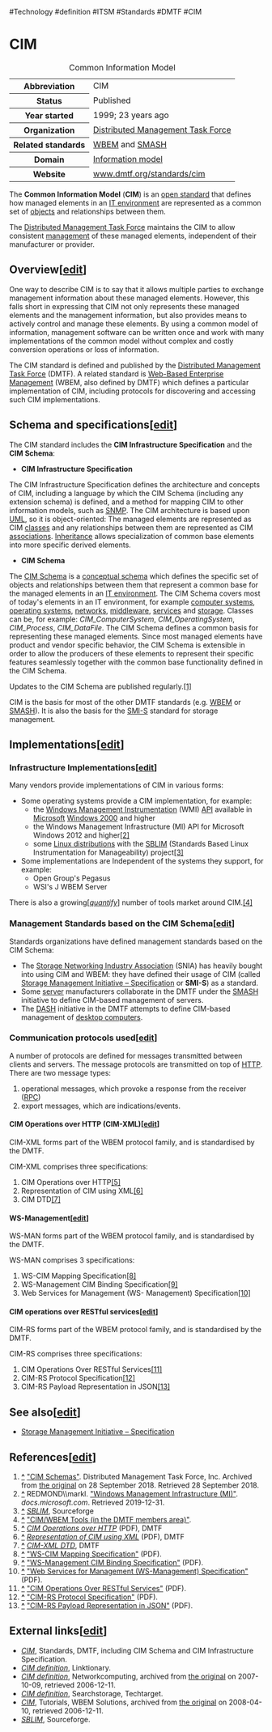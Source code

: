 #Technology #definition #ITSM #Standards #DMTF #CIM

# CIM
<table><caption>Common Information Model</caption><tbody><tr><th scope="row">Abbreviation</th><td>CIM</td></tr><tr><th scope="row">Status</th><td>Published</td></tr><tr><th scope="row">Year started</th><td>1999<span>; 23&nbsp;years ago</span></td></tr><tr><th scope="row">Organization</th><td><a href="https://en.wikipedia.org/wiki/Distributed_Management_Task_Force" title="Distributed Management Task Force">Distributed Management Task Force</a></td></tr><tr><th scope="row">Related standards</th><td><a href="https://en.wikipedia.org/wiki/Web-Based_Enterprise_Management" title="Web-Based Enterprise Management">WBEM</a> and <a href="https://en.wikipedia.org/wiki/Systems_Management_Architecture_for_Server_Hardware" title="Systems Management Architecture for Server Hardware">SMASH</a></td></tr><tr><th scope="row">Domain</th><td><a href="https://en.wikipedia.org/wiki/Information_model" title="Information model">Information model</a></td></tr><tr><th scope="row">Website</th><td><span><a rel="nofollow" href="http://www.dmtf.org/standards/cim">www<wbr>.dmtf<wbr>.org<wbr>/standards<wbr>/cim</a></span></td></tr></tbody></table>

The **Common Information Model** (**CIM**) is an [open standard](https://en.wikipedia.org/wiki/Open_standard "Open standard") that defines how managed elements in an [IT environment](https://en.wikipedia.org/wiki/Information_technology "Information technology") are represented as a common set of [objects](https://en.wikipedia.org/wiki/Object_(computer_science) "Object (computer science)") and relationships between them.

The [Distributed Management Task Force](https://en.wikipedia.org/wiki/Distributed_Management_Task_Force "Distributed Management Task Force") maintains the CIM to allow consistent [management](https://en.wikipedia.org/wiki/Systems_management "Systems management") of these managed elements, independent of their manufacturer or provider.

## Overview\[[edit](https://en.wikipedia.org/w/index.php?title=Common_Information_Model_(computing)&action=edit&section=1 "Edit section: Overview")\]

One way to describe CIM is to say that it allows multiple parties to exchange management information about these managed elements. However, this falls short in expressing that CIM not only represents these managed elements and the management information, but also provides means to actively control and manage these elements. By using a common model of information, management software can be written once and work with many implementations of the common model without complex and costly conversion operations or loss of information.

The CIM standard is defined and published by the [Distributed Management Task Force](https://en.wikipedia.org/wiki/Distributed_Management_Task_Force "Distributed Management Task Force") (DMTF). A related standard is [Web-Based Enterprise Management](https://en.wikipedia.org/wiki/Web-Based_Enterprise_Management "Web-Based Enterprise Management") (WBEM, also defined by DMTF) which defines a particular implementation of CIM, including protocols for discovering and accessing such CIM implementations.

## Schema and specifications\[[edit](https://en.wikipedia.org/w/index.php?title=Common_Information_Model_(computing)&action=edit&section=2 "Edit section: Schema and specifications")\]

The CIM standard includes the **CIM Infrastructure Specification** and the **CIM Schema**:

-   **CIM Infrastructure Specification**

The CIM Infrastructure Specification defines the architecture and concepts of CIM, including a language by which the CIM Schema (including any extension schema) is defined, and a method for mapping CIM to other information models, such as [SNMP](https://en.wikipedia.org/wiki/Simple_Network_Management_Protocol "Simple Network Management Protocol"). The CIM architecture is based upon [UML](https://en.wikipedia.org/wiki/Unified_Modeling_Language "Unified Modeling Language"), so it is object-oriented: The managed elements are represented as CIM [classes](https://en.wikipedia.org/wiki/Class_(computer_science) "Class (computer science)") and any relationships between them are represented as CIM [associations](https://en.wikipedia.org/wiki/Association_(object-oriented_programming) "Association (object-oriented programming)"). [Inheritance](https://en.wikipedia.org/wiki/Inheritance_(computer_science) "Inheritance (computer science)") allows specialization of common base elements into more specific derived elements.

-   **CIM Schema**

The [CIM Schema](https://en.wikipedia.org/wiki/CIM_Schema "CIM Schema") is a [conceptual schema](https://en.wikipedia.org/wiki/Conceptual_schema "Conceptual schema") which defines the specific set of objects and relationships between them that represent a common base for the managed elements in an [IT environment](https://en.wikipedia.org/wiki/Information_technology "Information technology"). The CIM Schema covers most of today's elements in an IT environment, for example [computer systems](https://en.wikipedia.org/wiki/Computer_system "Computer system"), [operating systems](https://en.wikipedia.org/wiki/Operating_system "Operating system"), [networks](https://en.wikipedia.org/wiki/Computer_network "Computer network"), [middleware](https://en.wikipedia.org/wiki/Middleware "Middleware"), [services](https://en.wikipedia.org/wiki/Daemon_(computer_software) "Daemon (computer software)") and [storage](https://en.wikipedia.org/wiki/Computer_storage "Computer storage"). Classes can be, for example: _CIM\_ComputerSystem_, _CIM\_OperatingSystem_, _CIM\_Process_, _CIM\_DataFile_. The CIM Schema defines a common basis for representing these managed elements. Since most managed elements have product and vendor specific behavior, the CIM Schema is extensible in order to allow the producers of these elements to represent their specific features seamlessly together with the common base functionality defined in the CIM Schema.

Updates to the CIM Schema are published regularly.[\[1\]](https://en.wikipedia.org/wiki/Common_Information_Model_(computing)#cite_note-1)

CIM is the basis for most of the other DMTF standards (e.g. [WBEM](https://en.wikipedia.org/wiki/Web-Based_Enterprise_Management "Web-Based Enterprise Management") or [SMASH](https://en.wikipedia.org/wiki/Systems_Management_Architecture_for_Server_Hardware "Systems Management Architecture for Server Hardware")). It is also the basis for the [SMI-S](https://en.wikipedia.org/wiki/Storage_Management_Initiative_-_Specification "Storage Management Initiative - Specification") standard for storage management.

## Implementations\[[edit](https://en.wikipedia.org/w/index.php?title=Common_Information_Model_(computing)&action=edit&section=3 "Edit section: Implementations")\]

### Infrastructure Implementations\[[edit](https://en.wikipedia.org/w/index.php?title=Common_Information_Model_(computing)&action=edit&section=4 "Edit section: Infrastructure Implementations")\]

Many vendors provide implementations of CIM in various forms:

-   Some operating systems provide a CIM implementation, for example:
    -   the [Windows Management Instrumentation](https://en.wikipedia.org/wiki/Windows_Management_Instrumentation "Windows Management Instrumentation") (WMI) [API](https://en.wikipedia.org/wiki/Application_programming_interface "Application programming interface") available in [Microsoft](https://en.wikipedia.org/wiki/Microsoft "Microsoft") [Windows 2000](https://en.wikipedia.org/wiki/Windows_2000 "Windows 2000") and higher
    -   the Windows Management Infrastructure (MI) API for Microsoft Windows 2012 and higher[\[2\]](https://en.wikipedia.org/wiki/Common_Information_Model_(computing)#cite_note-2)
    -   some [Linux distributions](https://en.wikipedia.org/wiki/Linux_distribution "Linux distribution") with the [SBLIM](https://en.wikipedia.org/w/index.php?title=SBLIM&action=edit&redlink=1 "SBLIM (page does not exist)") (Standards Based Linux Instrumentation for Manageability) project[\[3\]](https://en.wikipedia.org/wiki/Common_Information_Model_(computing)#cite_note-3)
-   Some implementations are Independent of the systems they support, for example:
    -   Open Group's Pegasus
    -   WSI's J WBEM Server

There is also a growing\[_[quantify](https://en.wikipedia.org/wiki/Wikipedia:Manual_of_Style/Dates_and_numbers "Wikipedia:Manual of Style/Dates and numbers")_\] number of tools market around CIM.[\[4\]](https://en.wikipedia.org/wiki/Common_Information_Model_(computing)#cite_note-4)

### Management Standards based on the CIM Schema\[[edit](https://en.wikipedia.org/w/index.php?title=Common_Information_Model_(computing)&action=edit&section=5 "Edit section: Management Standards based on the CIM Schema")\]

Standards organizations have defined management standards based on the CIM Schema:

-   The [Storage Networking Industry Association](https://en.wikipedia.org/wiki/Storage_Networking_Industry_Association "Storage Networking Industry Association") (SNIA) has heavily bought into using CIM and WBEM: they have defined their usage of CIM (called [Storage Management Initiative – Specification](https://en.wikipedia.org/wiki/Storage_Management_Initiative_%E2%80%93_Specification "Storage Management Initiative – Specification") or **SMI-S**) as a standard.
-   Some [server](https://en.wikipedia.org/wiki/Server_(computing) "Server (computing)") manufacturers collaborate in the DMTF under the [SMASH](https://en.wikipedia.org/wiki/Systems_Management_Architecture_for_Server_Hardware "Systems Management Architecture for Server Hardware") initiative to define CIM-based management of servers.
-   The [DASH](https://en.wikipedia.org/wiki/Desktop_and_mobile_Architecture_for_System_Hardware "Desktop and mobile Architecture for System Hardware") initiative in the DMTF attempts to define CIM-based management of [desktop computers](https://en.wikipedia.org/wiki/Desktop_computer "Desktop computer").

### Communication protocols used\[[edit](https://en.wikipedia.org/w/index.php?title=Common_Information_Model_(computing)&action=edit&section=6 "Edit section: Communication protocols used")\]

A number of protocols are defined for messages transmitted between clients and servers. The message protocols are transmitted on top of [HTTP](https://en.wikipedia.org/wiki/HTTP "HTTP"). There are two message types:

1.  operational messages, which provoke a response from the receiver ([RPC](https://en.wikipedia.org/wiki/Remote_Procedure_Call "Remote Procedure Call"))
2.  export messages, which are indications/events.

#### CIM Operations over HTTP (CIM-XML)\[[edit](https://en.wikipedia.org/w/index.php?title=Common_Information_Model_(computing)&action=edit&section=7 "Edit section: CIM Operations over HTTP (CIM-XML)")\]

CIM-XML forms part of the WBEM protocol family, and is standardised by the DMTF.

CIM-XML comprises three specifications:

1.  CIM Operations over HTTP[\[5\]](https://en.wikipedia.org/wiki/Common_Information_Model_(computing)#cite_note-5)
2.  Representation of CIM using XML[\[6\]](https://en.wikipedia.org/wiki/Common_Information_Model_(computing)#cite_note-6)
3.  CIM DTD[\[7\]](https://en.wikipedia.org/wiki/Common_Information_Model_(computing)#cite_note-7)

#### WS-Management\[[edit](https://en.wikipedia.org/w/index.php?title=Common_Information_Model_(computing)&action=edit&section=8 "Edit section: WS-Management")\]

WS-MAN forms part of the WBEM protocol family, and is standardised by the DMTF.

WS-MAN comprises 3 specifications:

1.  WS-CIM Mapping Specification[\[8\]](https://en.wikipedia.org/wiki/Common_Information_Model_(computing)#cite_note-8)
2.  WS-Management CIM Binding Specification[\[9\]](https://en.wikipedia.org/wiki/Common_Information_Model_(computing)#cite_note-9)
3.  Web Services for Management (WS- Management) Specification[\[10\]](https://en.wikipedia.org/wiki/Common_Information_Model_(computing)#cite_note-10)

#### CIM operations over RESTful services\[[edit](https://en.wikipedia.org/w/index.php?title=Common_Information_Model_(computing)&action=edit&section=9 "Edit section: CIM operations over RESTful services")\]

CIM-RS forms part of the WBEM protocol family, and is standardised by the DMTF.

CIM-RS comprises three specifications:

1.  CIM Operations Over RESTful Services[\[11\]](https://en.wikipedia.org/wiki/Common_Information_Model_(computing)#cite_note-11)
2.  CIM-RS Protocol Specification[\[12\]](https://en.wikipedia.org/wiki/Common_Information_Model_(computing)#cite_note-12)
3.  CIM-RS Payload Representation in JSON[\[13\]](https://en.wikipedia.org/wiki/Common_Information_Model_(computing)#cite_note-13)

## See also\[[edit](https://en.wikipedia.org/w/index.php?title=Common_Information_Model_(computing)&action=edit&section=10 "Edit section: See also")\]

-   [Storage Management Initiative – Specification](https://en.wikipedia.org/wiki/Storage_Management_Initiative_%E2%80%93_Specification "Storage Management Initiative – Specification")

## References\[[edit](https://en.wikipedia.org/w/index.php?title=Common_Information_Model_(computing)&action=edit&section=11 "Edit section: References")\]

1.  **[^](https://en.wikipedia.org/wiki/Common_Information_Model_(computing)#cite_ref-1 "Jump up")** ["CIM Schemas"](https://web.archive.org/web/20180928222603/https://www.dmtf.org/standards/cim/schemas). Distributed Management Task Force, Inc. Archived from [the original](http://dmtf.org/standards/cim/schemas) on 28 September 2018. Retrieved 28 September 2018.
2.  **[^](https://en.wikipedia.org/wiki/Common_Information_Model_(computing)#cite_ref-2 "Jump up")** REDMOND\\\\markl. ["Windows Management Infrastructure (MI)"](https://docs.microsoft.com/en-us/previous-versions/windows/desktop/wmi_v2/windows-management-infrastructure). _docs.microsoft.com_. Retrieved 2019-12-31.
3.  **[^](https://en.wikipedia.org/wiki/Common_Information_Model_(computing)#cite_ref-3 "Jump up")** [_SBLIM_](http://sourceforge.net/projects/sblim), Sourceforge
4.  **[^](https://en.wikipedia.org/wiki/Common_Information_Model_(computing)#cite_ref-4 "Jump up")** ["CIM/WBEM Tools (in the DMTF members area)"](https://members.dmtf.org/members/tools/).
5.  **[^](https://en.wikipedia.org/wiki/Common_Information_Model_(computing)#cite_ref-5 "Jump up")** [_CIM Operations over HTTP_](http://www.dmtf.org/sites/default/files/standards/documents/DSP0200_1.3.1.pdf) (PDF), DMTF
6.  **[^](https://en.wikipedia.org/wiki/Common_Information_Model_(computing)#cite_ref-6 "Jump up")** [_Representation of CIM using XML_](http://www.dmtf.org/sites/default/files/standards/documents/DSP0201_2.3.1.pdf) (PDF), DMTF
7.  **[^](https://en.wikipedia.org/wiki/Common_Information_Model_(computing)#cite_ref-7 "Jump up")** [_CIM-XML DTD_](http://www.dmtf.org/sites/default/files/standards/documents/DSP0203_2.4.0.dtd), DMTF
8.  **[^](https://en.wikipedia.org/wiki/Common_Information_Model_(computing)#cite_ref-8 "Jump up")** ["WS-CIM Mapping Specification"](https://www.dmtf.org/sites/default/files/standards/documents/DSP0230_1.1.0.pdf) (PDF).
9.  **[^](https://en.wikipedia.org/wiki/Common_Information_Model_(computing)#cite_ref-9 "Jump up")** ["WS-Management CIM Binding Specification"](https://www.dmtf.org/sites/default/files/standards/documents/DSP0227_1.2.0.pdf) (PDF).
10.  **[^](https://en.wikipedia.org/wiki/Common_Information_Model_(computing)#cite_ref-10 "Jump up")** ["Web Services for Management (WS-Management) Specification"](https://www.dmtf.org/sites/default/files/standards/documents/DSP0226_1.2.0.pdf) (PDF).
11.  **[^](https://en.wikipedia.org/wiki/Common_Information_Model_(computing)#cite_ref-11 "Jump up")** ["CIM Operations Over RESTful Services"](https://www.dmtf.org/sites/default/files/standards/documents/DSP-IS0201_1.0.0.pdf) (PDF).
12.  **[^](https://en.wikipedia.org/wiki/Common_Information_Model_(computing)#cite_ref-12 "Jump up")** ["CIM-RS Protocol Specification"](https://www.dmtf.org/sites/default/files/standards/documents/DSP0210_2.0.0.pdf) (PDF).
13.  **[^](https://en.wikipedia.org/wiki/Common_Information_Model_(computing)#cite_ref-13 "Jump up")** ["CIM-RS Payload Representation in JSON"](https://www.dmtf.org/sites/default/files/standards/documents/DSP0211_2.0.0.pdf) (PDF).

## External links\[[edit](https://en.wikipedia.org/w/index.php?title=Common_Information_Model_(computing)&action=edit&section=12 "Edit section: External links")\]

-   [_CIM_](http://www.dmtf.org/standards/cim/), Standards, DMTF, including CIM Schema and CIM Infrastructure Specification.
-   [_CIM definition_](http://www.linktionary.com/c/cim.html), Linktionary.
-   [_CIM definition_](https://web.archive.org/web/20071009123101/http://www.networkcomputing.com/912/912ws1.html), Networkcomputing, archived from [the original](http://www.networkcomputing.com/912/912ws1.html) on 2007-10-09, retrieved 2006-12-11.
-   [_CIM definition_](http://searchstorage.techtarget.com/sDefinition/0,,sid5_gci875993,00.html), Searchstorage, Techtarget.
-   [_CIM_](https://web.archive.org/web/20080410002716/http://www.wbemsolutions.com/tutorials/CIM/cim.html), Tutorials, WBEM Solutions, archived from [the original](http://www.wbemsolutions.com/tutorials/CIM/cim.html) on 2008-04-10, retrieved 2006-12-11.
-   [_SBLIM_](http://sourceforge.net/projects/sblim), Sourceforge.
